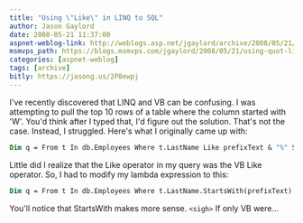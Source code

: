 ```yaml
---
title: "Using \"Like\" in LINQ to SQL"
author: Jason Gaylord
date: 2008-05-21 11:37:00
aspnet-weblog-link: http://weblogs.asp.net/jgaylord/archive/2008/05/21/using-quot-like-quot-in-linq-to-sql.aspx
msmvps_path: https://blogs.msmvps.com/jgaylord/2008/05/21/using-quot-like-quot-in-linq-to-sql/
categories: [aspnet-weblog]
tags: [archive]
bitly: https://jasong.us/2P8ewpj
---
```


I've recently discovered that LINQ and VB can be confusing. I was attempting to pull the top 10 rows of a table where the column started with 'W'. You'd think after I typed that, I'd figure out the solution. That's not the case. Instead, I struggled. Here's what I originally came up with:

```vb
Dim q = From t In db.Employees Where t.LastName Like prefixText & "%" Select t.LastName Take count
```

Little did I realize that the Like operator in my query was the VB Like operator. So, I had to modify my lambda expression to this:

```vb
Dim q = From t In db.Employees Where t.LastName.StartsWith(prefixText) Select t.LastName Take count
```

You'll notice that StartsWith makes more sense. `<sigh>` If only VB were...